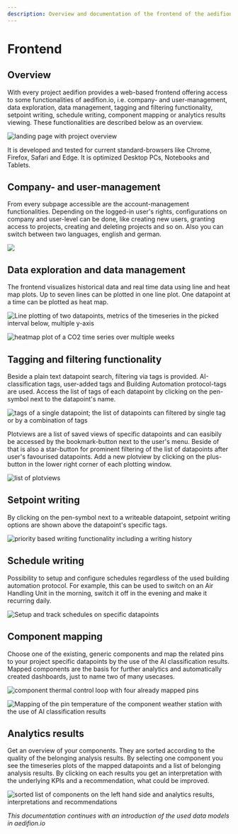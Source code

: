 ```yaml
---
description: Overview and documentation of the frontend of the aedifion.io cloud platform.
---
```


# Frontend

## Overview

With every project aedifion provides a web-based frontend offering access to some functionalities of aedifion.io, i.e. company- and user-management, data exploration, data management, tagging and filtering functionality, setpoint writing, schedule writing, component mapping or analytics results viewing. These functionalities are described below as an overview.

![landing page with project overview](../.gitbook/assets/image%20%2837%29.png)

It is developed and tested for current standard-browsers like Chrome, Firefox, Safari and Edge. It is optimized Desktop PCs, Notebooks and Tablets.

## Company- and user-management

From every subpage accessible are the account-management functionalities. Depending on the logged-in user's rights, configurations on company and user-level can be done, like creating new users, granting access to projects, creating and deleting projects and so on. Also you can switch between two languages, english and german.

![](../.gitbook/assets/image%20%2841%29.png)

## Data exploration and data management

The frontend visualizes historical data and real time data using line and heat map plots. Up to seven lines can be plotted in one line plot. One datapoint at a time can be plotted as heat map.

![Line plotting of two datapoints, metrics of the timeseries in the picked interval below, multiple y-axis](../.gitbook/assets/image%20%2824%29.png)

![heatmap plot of a CO2 time series over multiple weeks](../.gitbook/assets/image%20%2826%29.png)

## Tagging and filtering functionality

Beside a plain text datapoint search, filtering via tags is provided. AI-classification tags, user-added tags and Building Automation protocol-tags are used. Access the list of tags of each datapoint by clicking on the pen-symbol next to the datapoint's name.

![tags of a single datapoint; the list of datapoints can filtered by single tag or by a combination of tags](../.gitbook/assets/image%20%284%29.png)

Plotviews are a list of saved views of specific datapoints and can easibily be accessed by the bookmark-button next to the user's menu. Beside of that is also a star-button for prominent filtering of the list of datapoints after user's favourised datapoints. Add a new plotview by clicking on the plus-button in the lower right corner of each plotting window.

![list of plotviews](../.gitbook/assets/image%20%2815%29.png)

## Setpoint writing

By clicking on the pen-symbol next to a writeable datapoint, setpoint writing options are shown above the datapoint's specific tags.

![priority based writing functionality including a writing history](../.gitbook/assets/image%20%2834%29.png)

## Schedule writing

Possibility to setup and configure schedules regardless of the used building automation protocol. For example, this can be used to switch on an Air Handling Unit in the morning, switch it off in the evening and make it recurring daily.

![Setup and track schedules on specific datapoints](../.gitbook/assets/image%20%281%29.png)

## Component mapping

Choose one of the existing, generic components and map the related pins to your project specific datapoints by the use of the AI classification results. Mapped components are the basis for further analytics and automatically created dashboards, just to name two of many usecases.

![component thermal control loop with four already mapped pins](../.gitbook/assets/image%20%2816%29.png)

![Mapping of the pin temperature of the component weather station with the use of AI classification results ](../.gitbook/assets/image%20%282%29.png)

## Analytics results

Get an overview of your components. They are sorted according to the quality of the belonging analysis results. By selecting one component you see the timeseries plots of the mapped datapoints and a list of belonging analysis results. By clicking on each results you get an interpretation with the underlying KPIs and a recommendation, what could be improved.

![sorted list of components on the left hand side and analytics results, interpretations and recommendations](../.gitbook/assets/image%20%2846%29.png)

_This documentation continues with an introduction of the used data models in aedifion.io_

